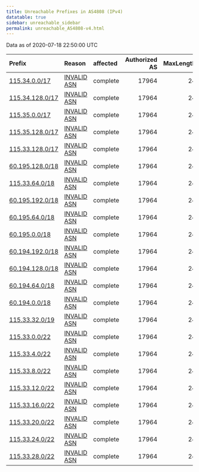 ```yaml
---
title: Unreachable Prefixes in AS4808 (IPv4)
datatable: true
sidebar: unreachable_sidebar
permalink: unreachable_AS4808-v4.html
---
```


Data as of 2020-07-18 22:50:00 UTC


<div class="datatable-begin"></div>

| Prefix                                                   | Reason                                                                                                | affected   |   Authorized AS |   MaxLength | Anchor                                       |   unreachable /24s |
|:---------------------------------------------------------|:------------------------------------------------------------------------------------------------------|:-----------|----------------:|------------:|:---------------------------------------------|-------------------:|
| [115.34.0.0/17](https://stat.ripe.net/115.34.0.0/17)     | [INVALID ASN](https://rpki-validator.ripe.net/announcement-preview?asn=AS4808&prefix=115.34.0.0/17)   | complete   |           17964 |          24 | [APNIC](unreachable_APNIC_RPKI_Root-v4.html) |                128 |
| [115.34.128.0/17](https://stat.ripe.net/115.34.128.0/17) | [INVALID ASN](https://rpki-validator.ripe.net/announcement-preview?asn=AS4808&prefix=115.34.128.0/17) | complete   |           17964 |          24 | [APNIC](unreachable_APNIC_RPKI_Root-v4.html) |                128 |
| [115.35.0.0/17](https://stat.ripe.net/115.35.0.0/17)     | [INVALID ASN](https://rpki-validator.ripe.net/announcement-preview?asn=AS4808&prefix=115.35.0.0/17)   | complete   |           17964 |          24 | [APNIC](unreachable_APNIC_RPKI_Root-v4.html) |                128 |
| [115.35.128.0/17](https://stat.ripe.net/115.35.128.0/17) | [INVALID ASN](https://rpki-validator.ripe.net/announcement-preview?asn=AS4808&prefix=115.35.128.0/17) | complete   |           17964 |          24 | [APNIC](unreachable_APNIC_RPKI_Root-v4.html) |                128 |
| [115.33.128.0/17](https://stat.ripe.net/115.33.128.0/17) | [INVALID ASN](https://rpki-validator.ripe.net/announcement-preview?asn=AS4808&prefix=115.33.128.0/17) | complete   |           17964 |          24 | [APNIC](unreachable_APNIC_RPKI_Root-v4.html) |                128 |
| [60.195.128.0/18](https://stat.ripe.net/60.195.128.0/18) | [INVALID ASN](https://rpki-validator.ripe.net/announcement-preview?asn=AS4808&prefix=60.195.128.0/18) | complete   |           17964 |          24 | [APNIC](unreachable_APNIC_RPKI_Root-v4.html) |                 64 |
| [115.33.64.0/18](https://stat.ripe.net/115.33.64.0/18)   | [INVALID ASN](https://rpki-validator.ripe.net/announcement-preview?asn=AS4808&prefix=115.33.64.0/18)  | complete   |           17964 |          24 | [APNIC](unreachable_APNIC_RPKI_Root-v4.html) |                 64 |
| [60.195.192.0/18](https://stat.ripe.net/60.195.192.0/18) | [INVALID ASN](https://rpki-validator.ripe.net/announcement-preview?asn=AS4808&prefix=60.195.192.0/18) | complete   |           17964 |          24 | [APNIC](unreachable_APNIC_RPKI_Root-v4.html) |                 64 |
| [60.195.64.0/18](https://stat.ripe.net/60.195.64.0/18)   | [INVALID ASN](https://rpki-validator.ripe.net/announcement-preview?asn=AS4808&prefix=60.195.64.0/18)  | complete   |           17964 |          24 | [APNIC](unreachable_APNIC_RPKI_Root-v4.html) |                 64 |
| [60.195.0.0/18](https://stat.ripe.net/60.195.0.0/18)     | [INVALID ASN](https://rpki-validator.ripe.net/announcement-preview?asn=AS4808&prefix=60.195.0.0/18)   | complete   |           17964 |          24 | [APNIC](unreachable_APNIC_RPKI_Root-v4.html) |                 64 |
| [60.194.192.0/18](https://stat.ripe.net/60.194.192.0/18) | [INVALID ASN](https://rpki-validator.ripe.net/announcement-preview?asn=AS4808&prefix=60.194.192.0/18) | complete   |           17964 |          24 | [APNIC](unreachable_APNIC_RPKI_Root-v4.html) |                 64 |
| [60.194.128.0/18](https://stat.ripe.net/60.194.128.0/18) | [INVALID ASN](https://rpki-validator.ripe.net/announcement-preview?asn=AS4808&prefix=60.194.128.0/18) | complete   |           17964 |          24 | [APNIC](unreachable_APNIC_RPKI_Root-v4.html) |                 64 |
| [60.194.64.0/18](https://stat.ripe.net/60.194.64.0/18)   | [INVALID ASN](https://rpki-validator.ripe.net/announcement-preview?asn=AS4808&prefix=60.194.64.0/18)  | complete   |           17964 |          24 | [APNIC](unreachable_APNIC_RPKI_Root-v4.html) |                 64 |
| [60.194.0.0/18](https://stat.ripe.net/60.194.0.0/18)     | [INVALID ASN](https://rpki-validator.ripe.net/announcement-preview?asn=AS4808&prefix=60.194.0.0/18)   | complete   |           17964 |          24 | [APNIC](unreachable_APNIC_RPKI_Root-v4.html) |                 64 |
| [115.33.32.0/19](https://stat.ripe.net/115.33.32.0/19)   | [INVALID ASN](https://rpki-validator.ripe.net/announcement-preview?asn=AS4808&prefix=115.33.32.0/19)  | complete   |           17964 |          24 | [APNIC](unreachable_APNIC_RPKI_Root-v4.html) |                 32 |
| [115.33.0.0/22](https://stat.ripe.net/115.33.0.0/22)     | [INVALID ASN](https://rpki-validator.ripe.net/announcement-preview?asn=AS4808&prefix=115.33.0.0/22)   | complete   |           17964 |          24 | [APNIC](unreachable_APNIC_RPKI_Root-v4.html) |                  4 |
| [115.33.4.0/22](https://stat.ripe.net/115.33.4.0/22)     | [INVALID ASN](https://rpki-validator.ripe.net/announcement-preview?asn=AS4808&prefix=115.33.4.0/22)   | complete   |           17964 |          24 | [APNIC](unreachable_APNIC_RPKI_Root-v4.html) |                  4 |
| [115.33.8.0/22](https://stat.ripe.net/115.33.8.0/22)     | [INVALID ASN](https://rpki-validator.ripe.net/announcement-preview?asn=AS4808&prefix=115.33.8.0/22)   | complete   |           17964 |          24 | [APNIC](unreachable_APNIC_RPKI_Root-v4.html) |                  4 |
| [115.33.12.0/22](https://stat.ripe.net/115.33.12.0/22)   | [INVALID ASN](https://rpki-validator.ripe.net/announcement-preview?asn=AS4808&prefix=115.33.12.0/22)  | complete   |           17964 |          24 | [APNIC](unreachable_APNIC_RPKI_Root-v4.html) |                  4 |
| [115.33.16.0/22](https://stat.ripe.net/115.33.16.0/22)   | [INVALID ASN](https://rpki-validator.ripe.net/announcement-preview?asn=AS4808&prefix=115.33.16.0/22)  | complete   |           17964 |          24 | [APNIC](unreachable_APNIC_RPKI_Root-v4.html) |                  4 |
| [115.33.20.0/22](https://stat.ripe.net/115.33.20.0/22)   | [INVALID ASN](https://rpki-validator.ripe.net/announcement-preview?asn=AS4808&prefix=115.33.20.0/22)  | complete   |           17964 |          24 | [APNIC](unreachable_APNIC_RPKI_Root-v4.html) |                  4 |
| [115.33.24.0/22](https://stat.ripe.net/115.33.24.0/22)   | [INVALID ASN](https://rpki-validator.ripe.net/announcement-preview?asn=AS4808&prefix=115.33.24.0/22)  | complete   |           17964 |          24 | [APNIC](unreachable_APNIC_RPKI_Root-v4.html) |                  4 |
| [115.33.28.0/22](https://stat.ripe.net/115.33.28.0/22)   | [INVALID ASN](https://rpki-validator.ripe.net/announcement-preview?asn=AS4808&prefix=115.33.28.0/22)  | complete   |           17964 |          24 | [APNIC](unreachable_APNIC_RPKI_Root-v4.html) |                  4 |

<div class="datatable-end"></div>